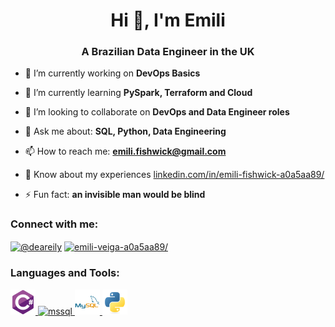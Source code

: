 <h1 align="center">Hi 👋, I'm Emili</h1>
<h3 align="center">A Brazilian Data Engineer in the UK</h3>

- 🔭 I’m currently working on **DevOps Basics**

- 🌱 I’m currently learning **PySpark, Terraform and Cloud**

- 👯 I’m looking to collaborate on **DevOps and Data Engineer roles**

- 💬 Ask me about: **SQL, Python, Data Engineering**

- 📫 How to reach me: **emili.fishwick@gmail.com**

- 📄 Know about my experiences [linkedin.com/in/emili-fishwick-a0a5aa89/](https://www.linkedin.com/in/emili-fishwick-a0a5aa89/)

- ⚡ Fun fact: **an invisible man would be blind**

<h3 align="left">Connect with me:</h3>
<p align="left">
<a href="https://twitter.com/@deareily" target="blank"><img align="center" src="https://raw.githubusercontent.com/rahuldkjain/github-profile-readme-generator/master/src/images/icons/Social/twitter.svg" alt="@deareily" height="30" width="40" /></a>
<a href="https://linkedin.com/in/emili-fishwick-a0a5aa89/" target="blank"><img align="center" src="https://raw.githubusercontent.com/rahuldkjain/github-profile-readme-generator/master/src/images/icons/Social/linked-in-alt.svg" alt="emili-veiga-a0a5aa89/" height="30" width="40" /></a>
</p>

<h3 align="left">Languages and Tools:</h3>
<p align="left"> <a href="https://www.w3schools.com/cs/" target="_blank" rel="noreferrer"> <img src="https://raw.githubusercontent.com/devicons/devicon/master/icons/csharp/csharp-original.svg" alt="csharp" width="40" height="40"/> </a> <a href="https://www.microsoft.com/en-us/sql-server" target="_blank" rel="noreferrer"> <img src="https://www.svgrepo.com/show/303229/microsoft-sql-server-logo.svg" alt="mssql" width="40" height="40"/> </a> <a href="https://www.mysql.com/" target="_blank" rel="noreferrer"> <img src="https://raw.githubusercontent.com/devicons/devicon/master/icons/mysql/mysql-original-wordmark.svg" alt="mysql" width="40" height="40"/> </a> <a href="https://www.python.org" target="_blank" rel="noreferrer"> <img src="https://raw.githubusercontent.com/devicons/devicon/master/icons/python/python-original.svg" alt="python" width="40" height="40"/> </a>
 
<!---
- 👋 Hi, I’m Emili but you can call me @Eldov as well
- 👀 I’m interested in Data Science and AI
- 🌱 I’m currently learning PySpark and Airflow
- 💞️ I’m looking to collaborate on Business Analysis and Data Projects
- 📫 How to reach me: My e-mail is emili.veig@gmail.com

Eldov/Eldov is a ✨ special ✨ repository because its `README.md` (this file) appears on your GitHub profile.
You can click the Preview link to take a look at your changes.
--->
